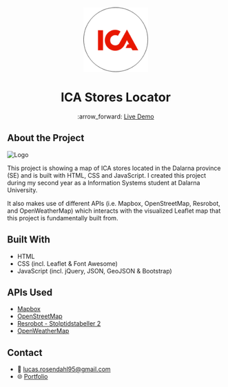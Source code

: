 <br />
<p align="center">
  <a href="#">
    <img src="https://github.com/Luchkiin/ICA-Stores-Leaflet-Map/blob/master/img/ica-icon-readme.png" alt="Logo" width="150" height="150">
  </a>
  <h1 align="center">ICA Stores Locator</h1>
  <p align="center">
    :arrow_forward: <a href="https://luchkiin.github.io/ICA-Stores-Leaflet-Map/" target="_blank"> Live Demo</a>
  </p>
</p>

## About the Project

<img src="https://github.com/Luchkiin/Portfolio/blob/master/images/projects/ica-stores/ICA-stores-project-overview.png" alt="Logo" width="auto" height="auto">

This project is showing a map of ICA stores located in the Dalarna province (SE) and is built with HTML, CSS and JavaScript. I created this project during my second year as a Information Systems student at Dalarna University. 

It also makes use of different APIs (i.e. Mapbox, OpenStreetMap, Resrobot, and OpenWeatherMap) which interacts with the visualized Leaflet map that this project is fundamentally built from.

## Built With
* HTML
* CSS (incl. Leaflet & Font Awesome)
* JavaScript (incl. jQuery, JSON, GeoJSON & Bootstrap)

## APIs Used
* <a href="https://www.mapbox.com/" target="_blank" class="project-paragraph-links">Mapbox</a>
* <a href="https://www.openstreetmap.org/" target="_blank" class="project-paragraph-links">OpenStreetMap</a>
* <a href="https://www.trafiklab.se/api/resrobot-stolptidtabeller-2" target="_blank" class="project-paragraph-links">Resrobot - Stolptidstabeller 2</a>
* <a href="https://openweathermap.org/current" target="_blank" class="project-paragraph-links">OpenWeatherMap</a>

## Contact
* :email: <a href="mailto:lucas.rosendahl95@gmail.com">lucas.rosendahl95@gmail.com</a>
* :globe_with_meridians: <a href="https://lucasrosendahl.com" target="_blank">Portfolio</a>
